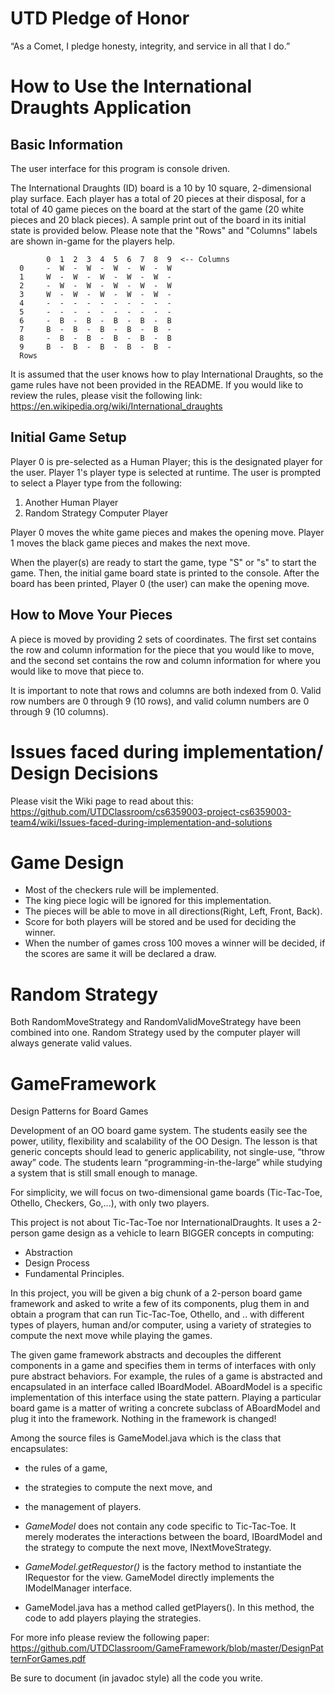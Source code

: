 # UTD Pledge of Honor
“As a Comet, I pledge honesty, integrity, and service in all that I do.”

# How to Use the International Draughts Application

## Basic Information

The user interface for this program is console driven.  

The International Draughts (ID) board is a 10 by 10 square, 2-dimensional play surface. Each player has a total of 20 pieces at their disposal, for a total of 40 game pieces on the board at the start of the game (20 white pieces and 20 black pieces). A sample print out of the board in its initial state is provided below. Please note that the "Rows" and "Columns" labels are shown in-game for the players help.

            0  1  2  3  4  5  6  7  8  9  <-- Columns
      0     -  W  -  W  -  W  -  W  -  W    
      1     W  -  W  -  W  -  W  -  W  -   
      2     -  W  -  W  -  W  -  W  -  W 
      3     W  -  W  -  W  -  W  -  W  -    
      4     -  -  -  -  -  -  -  -  -  -    
      5     -  -  -  -  -  -  -  -  -  -    
      6     -  B  -  B  -  B  -  B  -  B    
      7     B  -  B  -  B  -  B  -  B  -    
      8     -  B  -  B  -  B  -  B  -  B    
      9     B  -  B  -  B  -  B  -  B  -  
      Rows
          
          
It is assumed that the user knows how to play International Draughts, so the game rules have not been provided in the README. If you would like to review the rules, please visit the following link: https://en.wikipedia.org/wiki/International_draughts

## Initial Game Setup

Player 0 is pre-selected as a Human Player; this is the designated player for the user.  Player 1's player type is selected at runtime. The user is prompted to select a Player type from the following:
  1. Another Human Player
  2. Random Strategy Computer Player
  
Player 0 moves the white game pieces and makes the opening move.
Player 1 moves the black game pieces and makes the next move.

When the player(s) are ready to start the game, type "S" or "s" to start the game. Then, the initial game board state is printed to the console. After the board has been printed, Player 0 (the user) can make the opening move.

## How to Move Your Pieces

A piece is moved by providing 2 sets of coordinates. The first set contains the row and column information for the piece that you would like to move, and the second set contains the row and column information for where you would like to move that piece to.

It is important to note that rows and columns are both indexed from 0. Valid row numbers are 0 through 9 (10 rows), and valid column numbers are 0 through 9 (10 columns).

# Issues faced during implementation/ Design Decisions

Please visit the Wiki page to read about this: https://github.com/UTDClassroom/cs6359003-project-cs6359003-team4/wiki/Issues-faced-during-implementation-and-solutions

# Game Design

* Most of the checkers rule will be implemented.
* The king piece logic will be ignored for this implementation.
* The pieces will be able to move in all directions(Right, Left, Front, Back).
* Score for both players will be stored and be used for deciding the winner.
* When the number of games cross 100 moves a winner will be decided, if the scores are same it will be declared a draw.

# Random Strategy

Both RandomMoveStrategy and RandomValidMoveStrategy have been combined into one. Random Strategy used by the computer player will always generate valid values.

# GameFramework

Design Patterns for Board Games

Development of an OO board game system. The students easily see the power, utility, flexibility and scalability of the OO Design. The lesson is that generic concepts should lead to generic applicability, not single-use, “throw away” code. The students learn “programming-in-the-large” while studying a system that is still small enough to manage.

For simplicity, we will focus on two-dimensional game boards (Tic-Tac-Toe, Othello, Checkers, Go,...), with only two players.

This project is not about Tic-Tac-Toe nor InternationalDraughts. It uses a 2-person game design as a vehicle to learn BIGGER concepts in computing:

- Abstraction
- Design Process
- Fundamental Principles.

In this project, you will be given a big chunk of a 2-person board game framework and asked to write a few of its components, plug them in and obtain a program that can run Tic-Tac-Toe, Othello, and .. with different types of players, human and/or computer, using a variety of strategies to compute the next move while playing the games.

The given game framework abstracts and decouples the different components in a game and specifies them in terms of interfaces with only pure abstract behaviors.
For example, the rules of a game is abstracted and encapsulated in an interface called IBoardModel. ABoardModel is a specific implementation of this interface using the state pattern. Playing a particular board game is a matter of writing a concrete subclass of ABoardModel and plug it into the framework. Nothing in the framework is changed!

Among the source files is GameModel.java which is the class that encapsulates:

- the rules of a game,
- the strategies to compute the next move, and
- the management of players.

- *GameModel* does not contain any code specific to Tic-Tac-Toe. It merely moderates the interactions between the board, IBoardModel and the strategy to compute the next move, INextMoveStrategy. 
- *GameModel.getRequestor()* is the factory method to instantiate the IRequestor for the view. GameModel directly implements the IModelManager interface.
- GameModel.java has a method called getPlayers(). In this method, the code to add players playing the strategies.

For more info please review the following paper: https://github.com/UTDClassroom/GameFramework/blob/master/DesignPatternForGames.pdf

Be sure to document (in javadoc style) all the code you write.
